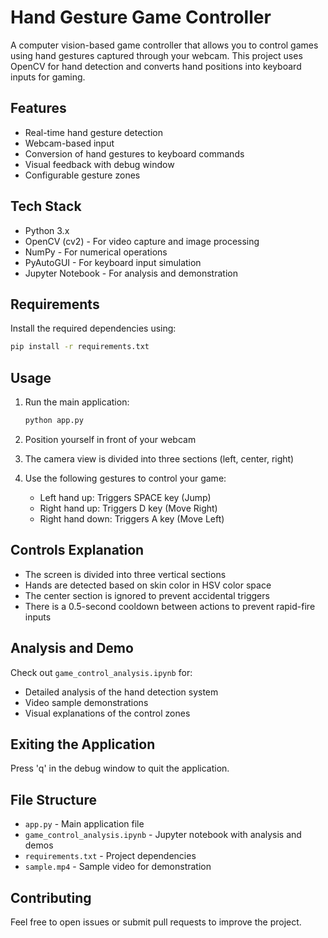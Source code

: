 # Hand Gesture Game Controller

A computer vision-based game controller that allows you to control games using hand gestures captured through your webcam. This project uses OpenCV for hand detection and converts hand positions into keyboard inputs for gaming.

## Features

- Real-time hand gesture detection
- Webcam-based input
- Conversion of hand gestures to keyboard commands
- Visual feedback with debug window
- Configurable gesture zones

## Tech Stack

- Python 3.x
- OpenCV (cv2) - For video capture and image processing
- NumPy - For numerical operations
- PyAutoGUI - For keyboard input simulation
- Jupyter Notebook - For analysis and demonstration

## Requirements

Install the required dependencies using:

```bash
pip install -r requirements.txt
```

## Usage

1. Run the main application:
   ```bash
   python app.py
   ```

2. Position yourself in front of your webcam
3. The camera view is divided into three sections (left, center, right)
4. Use the following gestures to control your game:
   - Left hand up: Triggers SPACE key (Jump)
   - Right hand up: Triggers D key (Move Right)
   - Right hand down: Triggers A key (Move Left)

## Controls Explanation

- The screen is divided into three vertical sections
- Hands are detected based on skin color in HSV color space
- The center section is ignored to prevent accidental triggers
- There is a 0.5-second cooldown between actions to prevent rapid-fire inputs

## Analysis and Demo

Check out `game_control_analysis.ipynb` for:
- Detailed analysis of the hand detection system
- Video sample demonstrations
- Visual explanations of the control zones

## Exiting the Application

Press 'q' in the debug window to quit the application.

## File Structure

- `app.py` - Main application file
- `game_control_analysis.ipynb` - Jupyter notebook with analysis and demos
- `requirements.txt` - Project dependencies
- `sample.mp4` - Sample video for demonstration

## Contributing

Feel free to open issues or submit pull requests to improve the project.